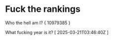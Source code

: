 # Fuck the rankings

Who the hell am I?
{ 10979385 }

What fucking year is it?
[ 2025-03-21T03:46:40Z ]
